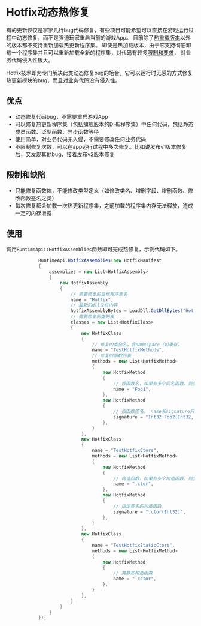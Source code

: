 # Hotfix动态热修复

有的更新仅仅是寥寥几行bug代码修复，有些项目可能希望可以直接在游戏运行过程中动态修复，而不是强迫玩家重启当前的游戏App。
目前除了[热重载版本](./reload/intro)以外的版本都不支持重新加载热更新程序集。
即使是热加载版本，由于它支持彻底卸载一个程序集并且可以重新加载全新的程序集，对代码有较多[限制和要求](./reload/hotreloadassembly#不支持特性及特殊要求)，
对业务代码侵入性很大。

Hotfix技术即为专门解决此类动态修复bug的场合。它可以运行时无感的方式修复热更新模块的bug，而且对业务代码没有侵入性。

## 优点

- 动态修复代码bug，不需要重启游戏App
- 可以修复热更新程序集（包括旗舰版本的DHE程序集）中任何代码，包括静态成员函数、泛型函数、异步函数等待
- 使用简单，对业务代码无入侵，不需要修改任何业务代码
- 不限制修复次数，可以在app运行过程中多次修复。比如说发布v1版本修复后，又发现其他bug，接着发布v2版本修复

## 限制和缺陷

- 只能修复函数体，不能修改类型定义（如修改类名、增删字段、增删函数、修改函数签名之类）
- 每次修复都会加载一次热更新程序集，之前加载的程序集内存无法释放，造成一定的内存泄露

## 使用

调用`RuntimeApi::HotfixAssemblies`函数即可完成热修复，示例代码如下。

```csharp
            RuntimeApi.HotfixAssemblies(new HotfixManifest
            {
                assemblies = new List<HotfixAssembly>
                {
                    new HotfixAssembly
                    {
                        // 需要修复的目标程序集名
                        name = "Hotfix",
                        // 最新的dll文件内容
                        hotfixAssemblyBytes = LoadDll.GetDllBytes("Hotfix.new.dll"),
                        // 需要修复的类列表
                        classes = new List<HotfixClass>
                        {
                            new HotfixClass
                            {
                                // 修复的类全名，含namespace（如果有）
                                name = "TestHotfixMethods",
                                // 修复的函数列表
                                methods = new List<HotfixMethod>
                                {
                                    new HotfixMethod
                                    {
                                        // 按函数名，如果有多个同名函数，则全部都会被修复
                                        name = "Foo1",
                                    },
                                    new HotfixMethod
                                    {
                                        // 按函数签名。 name和signature只能提供一个，否则会报错
                                        signature = "Int32 Foo2(Int32, Int32)",
                                    },
                                }
                            },
                            new HotfixClass
                            {
                                name = "TestHotfixCtors",
                                methods = new List<HotfixMethod>
                                {
                                    new HotfixMethod
                                    {
                                        // 构造函数，如果有多个构造函数，则全部都会被修复
                                        name = ".ctor",
                                    },
                                    new HotfixMethod
                                    {
                                        // 指定签名的构造函数
                                        signature = ".ctor(Int32)",
                                    },
                                }
                            },
                            new HotfixClass
                            {
                                name = "TestHotfixStaticCtors",
                                methods = new List<HotfixMethod>
                                {
                                    new HotfixMethod
                                    {
                                        // 类静态构造函数
                                        name = ".cctor",
                                    },
                                }
                            },
                        }
                    }
                }
            });

```

